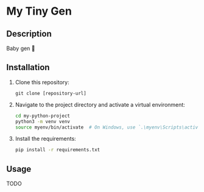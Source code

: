 # My Tiny Gen

## Description

Baby gen 🐣

## Installation

1. Clone this repository:
    ```
    git clone [repository-url]
    ```
    
2. Navigate to the project directory and activate a virtual environment:
    ```bash
    cd my-python-project
    python3 -m venv venv
    source myenv/bin/activate  # On Windows, use `.\myenv\Scripts\activate`
    ```

3. Install the requirements:
    ```bash
    pip install -r requirements.txt
    ```

## Usage

TODO